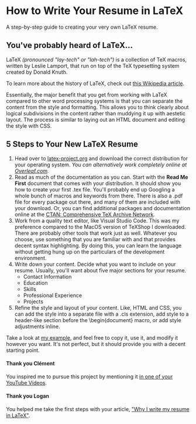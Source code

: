 # How to Write Your Resume in LaTeX
A step-by-step guide to creating your very own LaTeX resume.

## You've probably heard of LaTeX...
LaTeX *(pronounced "lay-tech" or "lah-tech")* is a collection of TeX macros, written by Leslie Lamport, that run on top of the TeX typesetting system created by Donald Knuth.

To learn more about the history of LaTeX, check out [this Wikipedia article](https://en.wikipedia.org/wiki/LaTeX).

Essentially, the major benefit that you get from working with LaTeX compared to other word processing systems is that you can separate the content from the style and formatting. This allows you to think clearly about logical subdivisions in the content rather than muddying it up with aestetic layout. The process is similar to laying out an HTML document and editing the style with CSS.

## 5 Steps to Your New LaTeX Resume
1. Head over to [latex-project.org](https://www.latex-project.org/get/) and download the correct distribution for your operating system. *You can alternatively work completely online at [Overleaf.com](https://www.overleaf.com/).*
2. Read as much of the documentation as you can. Start with the **Read Me First** document that comes with your distribution. It should show you how to create your first .tex file. You'll probably end up Googling a whole bunch of macros and keywords from there. There is also a .pdf file for every package out there, and many of them are included with your download. Or, you can find additional packages and documentation online at the [CTAN: Comprehensive TeX Archive Network](https://ctan.org/).
3. Work from a quality text editor, like Visual Studio Code. This was my preference compared to the MacOS version of TeXShop I downloaded. There are probably other tools that work just as well. Whatever you choose, use something that you are familiar with and that provides decent syntax highlighting. By doing this, you can learn the language without getting hung up on the particulars of the development environment.
4. Write down your content. Decide what you want to include on your resume. Usually, you'll want about five major sections for your resume.
    * Contact Information
    * Education
    * Skills
    * Professional Experience
    * Projects
5. Refine the style and layout of your content. Like, HTML and CSS, you can add the style into a separate file with a .cls extension, add style to a header-like section before the \begin{document} macro, or add style adjustments inline.

Take a look at [my example](Resume.tex), and feel free to copy it, use it, and modify it however you want. It's not perfect, but it should provide you with a decent starting point.

#### Thank you Clément
You inspired me to pursue this project by mentioning it [in one of your YouTube Videos](https://youtu.be/aKjsy-b00QM).

#### Thank you Logan
You helped me take the first steps with your article, ["Why I write my resume in LaTeX"](https://loganmarchione.com/2019/03/why-i-write-my-resume-in-latex/).